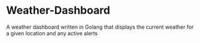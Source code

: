 # Weather-Dashboard
A weather dashboard written in Golang that displays the current weather for a given location and any active alerts
